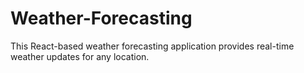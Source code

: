 # Weather-Forecasting
This React-based weather forecasting application provides real-time weather updates for any location.
